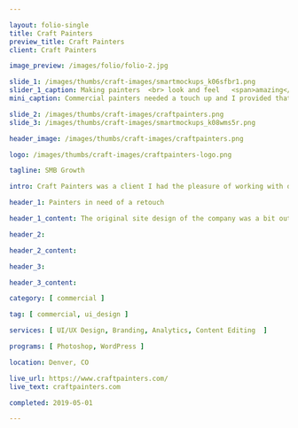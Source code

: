 ```yaml
---

layout: folio-single
title: Craft Painters
preview_title: Craft Painters
client: Craft Painters

image_preview: /images/folio/folio-2.jpg

slide_1: /images/thumbs/craft-images/smartmockups_k06sfbr1.png
slider_1_caption: Making painters  <br> look and feel   <span>amazing</span>  <br> in <span>Denver, CO</span>
mini_caption: Commercial painters needed a touch up and I provided that quick improvement to their overall feel

slide_2: /images/thumbs/craft-images/craftpainters.png
slide_3: /images/thumbs/craft-images/smartmockups_k08wms5r.png

header_image: /images/thumbs/craft-images/craftpainters.png

logo: /images/thumbs/craft-images/craftpainters-logo.png

tagline: SMB Growth

intro: Craft Painters was a client I had the pleasure of working with during my stent at a local agency in Denver. They came to us with a goal in mind of updating their site from the table format style they had to a nice WordPress structure that flows and updated.

header_1: Painters in need of a retouch

header_1_content: The original site design of the company was a bit outdated and need of a structure change. I took it upon myself to work on making an updated design that would fit well into their original site but also provide an easy user experience. The first step was getting the colors that they used and focus around that for their CTA functions. I gathered that a highlight yellow and grey was their overal color usage from the past. So I came up with about 2 versions of the site homepage that would allow easy usage but also give it an easy flow of content.

header_2: 

header_2_content: 

header_3: 

header_3_content: 

category: [ commercial ]

tag: [ commercial, ui_design ]

services: [ UI/UX Design, Branding, Analytics, Content Editing  ]

programs: [ Photoshop, WordPress ]

location: Denver, CO

live_url: https://www.craftpainters.com/
live_text: craftpainters.com

completed: 2019-05-01

---
```

